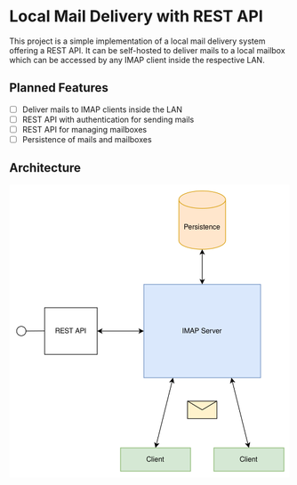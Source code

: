# Local Mail Delivery with REST API
This project is a simple implementation of a local mail delivery system offering a REST API. 
It can be self-hosted to deliver mails to a local mailbox which 
can be accessed by any IMAP client inside the respective LAN.

## Planned Features
- [ ] Deliver mails to IMAP clients inside the LAN
- [ ] REST API with authentication for sending mails
- [ ] REST API for managing mailboxes
- [ ] Persistence of mails and mailboxes

## Architecture
![Architecture](./assets/architecture.svg)

